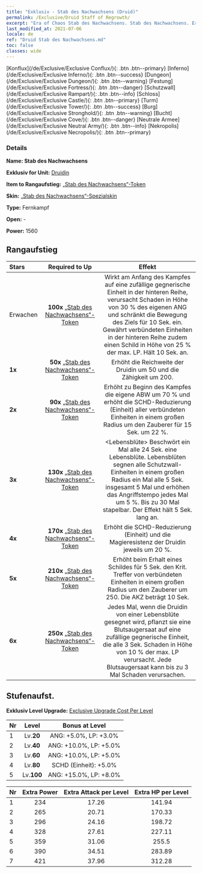 ```yaml
---
title: "Exklusiv - Stab des Nachwachsens (Druid)"
permalink: /Exclusive/Druid Staff of Regrowth/
excerpt: "Era of Chaos Stab des Nachwachsens. Stab des Nachwachsens. Era of Chaos Exklusiv Stab des Nachwachsens. Druidin Exklusiv."
last_modified_at: 2021-07-06
locale: de
ref: "Druid Stab des Nachwachsens.md"
toc: false
classes: wide
---
```

 [Konflux](/de/Exclusive/Exclusive Conflux/){: .btn .btn--primary} [Inferno](/de/Exclusive/Exclusive Inferno/){: .btn .btn--success} [Dungeon](/de/Exclusive/Exclusive Dungeon/){: .btn .btn--warning} [Festung](/de/Exclusive/Exclusive Fortress/){: .btn .btn--danger} [Schutzwall](/de/Exclusive/Exclusive Rampart/){: .btn .btn--info} [Schloss](/de/Exclusive/Exclusive Castle/){: .btn .btn--primary} [Turm](/de/Exclusive/Exclusive Tower/){: .btn .btn--success} [Burg](/de/Exclusive/Exclusive Stronghold/){: .btn .btn--warning} [Bucht](/de/Exclusive/Exclusive Cove/){: .btn .btn--danger} [Neutrale Armee](/de/Exclusive/Exclusive Neutral Army/){: .btn .btn--info} [Nekropolis](/de/Exclusive/Exclusive Necropolis/){: .btn .btn--primary} 

### Details
 **Name: Stab des Nachwachsens** 

 **Exklusiv for Unit:** [Druidin](/de/units/Druid/) 

 **Item to Rangaufstieg:** [„Stab des Nachwachsens“-Token](/ItemsDE/con_977/)

 **Skin:** [„Stab des Nachwachsens“-Spezialskin](/ItemsDE/con_645/)

 **Type:** Fernkampf

 **Open:** -

 **Power:** 1560

## Rangaufstieg

  |     Stars    |  Required to Up | Effekt |
  |:-------------|:---------------:|:---------------:|
  |  Erwachen  | **100x** [„Stab des Nachwachsens“-Token](/ItemsDE/con_977/) | <Rankenhieb> Wirkt am Anfang des Kampfes auf eine zufällige gegnerische Einheit in der hinteren Reihe, verursacht Schaden in Höhe von 30 % des eigenen ANG und schränkt die Bewegung des Ziels für 10 Sek. ein. Gewährt verbündeten Einheiten in der hinteren Reihe zudem einen Schild in Höhe von 25 % der max. LP. Hält 10 Sek. an. |
  | **1x** <i class="fas fa-star"/> | **50x** [„Stab des Nachwachsens“-Token](/ItemsDE/con_977/) | Erhöht die Reichweite der Druidin um 50 und die Zähigkeit um 200. |
  | **2x** <i class="fas fa-star"/> | **90x** [„Stab des Nachwachsens“-Token](/ItemsDE/con_977/) | Erhöht zu Beginn des Kampfes die eigene ABW um 70 % und erhöht die SCHD-Reduzierung (Einheit) aller verbündeten Einheiten in einem großen Radius um den Zauberer für 15 Sek. um 22 %. |
  | **3x** <i class="fas fa-star"/> | **130x** [„Stab des Nachwachsens“-Token](/ItemsDE/con_977/) | <Lebensblüte> Beschwört ein Mal alle 24 Sek. eine Lebensblüte. Lebensblüten segnen alle Schutzwall-Einheiten in einem großen Radius ein Mal alle 5 Sek. insgesamt 5 Mal und erhöhen das Angriffstempo jedes Mal um 5 %. Bis zu 30 Mal stapelbar. Der Effekt hält 5 Sek. lang an. |
  | **4x** <i class="fas fa-star"/> | **170x** [„Stab des Nachwachsens“-Token](/ItemsDE/con_977/) | Erhöht die SCHD-Reduzierung (Einheit) und die Magieresistenz der Druidin jeweils um 20 %. |
  | **5x** <i class="fas fa-star"/> | **210x** [„Stab des Nachwachsens“-Token](/ItemsDE/con_977/) | Erhöht beim Erhalt eines Schildes für 5 Sek. den Krit. Treffer von verbündeten Einheiten in einem großen Radius um den Zauberer um 250. Die AKZ beträgt 10 Sek. |
  | **6x** <i class="fas fa-star"/> | **250x** [„Stab des Nachwachsens“-Token](/ItemsDE/con_977/) | <Blutsaugersaat> Jedes Mal, wenn die Druidin von einer Lebensblüte gesegnet wird, pflanzt sie eine Blutsaugersaat auf eine zufällige gegnerische Einheit, die alle 3 Sek. Schaden in Höhe von 10 % der max. LP verursacht. Jede Blutsaugersaat kann bis zu 3 Mal Schaden verursachen. |


## Stufenaufst.
 **Exklusiv Level Upgrade:** [Exclusive Upgrade Cost Per Level](/Exclusive/ExclusiveUpgradeCostPerLevel/)

  |  Nr  |   Level  | Bonus at Level |
  |:-----|:--------:|:--------------:|
  | 1 | Lv.**20** | ANG: +5.0%, LP: +3.0% |
  | 2 | Lv.**40** | ANG: +10.0%, LP: +5.0% |
  | 3 | Lv.**60** | ANG: +10.0%, LP: +5.0% |
  | 4 | Lv.**80** | SCHD (Einheit): +5.0% |
  | 5 | Lv.**100** | ANG: +15.0%, LP: +8.0% |


  |  Nr  |  Extra Power | Extra Attack per Level | Extra HP per Level |
  |:-----|:--------:|:--------:|:--------:|
  | 1 | 234 | 17.26 | 141.94 |
  | 2 | 265 | 20.71 | 170.33 |
  | 3 | 296 | 24.16 | 198.72 |
  | 4 | 328 | 27.61 | 227.11 |
  | 5 | 359 | 31.06 | 255.5 |
  | 6 | 390 | 34.51 | 283.89 |
  | 7 | 421 | 37.96 | 312.28 |


